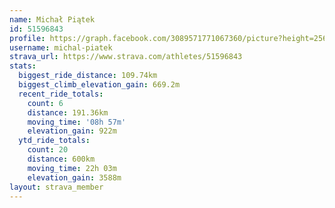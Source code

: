 ```yaml
---
name: Michał Piątek
id: 51596843
profile: https://graph.facebook.com/3089571771067360/picture?height=256&width=256
username: michal-piatek
strava_url: https://www.strava.com/athletes/51596843
stats:
  biggest_ride_distance: 109.74km
  biggest_climb_elevation_gain: 669.2m
  recent_ride_totals:
    count: 6
    distance: 191.36km
    moving_time: '08h 57m'
    elevation_gain: 922m
  ytd_ride_totals:
    count: 20
    distance: 600km
    moving_time: 22h 03m
    elevation_gain: 3588m
layout: strava_member
--- 
```

